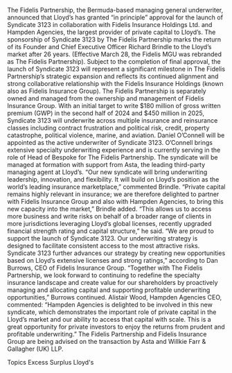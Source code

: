The Fidelis Partnership, the Bermuda-based managing general underwriter, announced that Lloyd’s has granted “in principle” approval for the launch of Syndicate 3123 in collaboration with Fidelis Insurance Holdings Ltd. and Hampden Agencies, the largest provider of private capital to Lloyd’s.
The sponsorship of Syndicate 3123 by The Fidelis Partnership marks the return of its Founder and Chief Executive Officer Richard Brindle to the Lloyd’s market after 26 years. (Effective March 28, the Fidelis MGU was rebranded as The Fidelis Partnership).
Subject to the completion of final approval, the launch of Syndicate 3123 will represent a significant milestone in The Fidelis Partnership’s strategic expansion and reflects its continued alignment and strong collaborative relationship with the Fidelis Insurance Holdings (known also as Fidelis Insurance Group). The Fidelis Partnership is separately owned and managed from the ownership and management of Fidelis Insurance Group.
With an initial target to write $180 million of gross written premium (GWP) in the second half of 2024 and $450 million in 2025, Syndicate 3123 will underwrite across multiple insurance and reinsurance classes including contract frustration and political risk, credit, property catastrophe, political violence, marine, and aviation.
Daniel O’Connell will be appointed as the active underwriter of Syndicate 3123. O’Connell brings extensive specialty underwriting experience and is currently serving in the role of Head of Bespoke for The Fidelis Partnership.
The syndicate will be managed at formation with support from Asta, the leading third-party managing agent at Lloyd’s.
“Our new syndicate will bring underwriting leadership, innovation, and flexibility. It will build on Lloyd’s position as the world’s leading insurance marketplace,” commented Brindle.
“Private capital remains highly relevant in insurance; we are therefore delighted to partner with Fidelis Insurance Group and also with Hampden Agencies, to bring this new capacity into the market,” Brindle added.
“This allows us to access more business and write risks on behalf of a broader range of clients in more jurisdictions leveraging Lloyd’s global licenses, recently upgraded financial strength rating and capital structure,” he said.
“We are proud to support the launch of Syndicate 3123. Our underwriting strategy is designed to facilitate consistent access to the most attractive risks. Syndicate 3123 further advances our strategy by creating new opportunities based on Lloyd’s extensive licenses and strong ratings,” according to Dan Burrows, CEO of Fidelis Insurance Group.
“Together with The Fidelis Partnership, we look forward to continuing to redefine the specialty insurance landscape and create value for our shareholders by proactively managing and allocating capital and supporting profitable underwriting opportunities,” Burrows continued.
Alistair Wood, Hampden Agencies CEO, commented: “Hampden Agencies is delighted to be involved in this new syndicate, which demonstrates the important role of private capital in the Lloyd’s market and our ability to access that capital with scale. This is a great opportunity for private investors to enjoy the returns from prudent and profitable underwriting.”
The Fidelis Partnership and Fidelis Insurance Group are being advised on the transaction by Asta and Willkie Farr & Gallagher (UK) LLP.

Topics
Excess Surplus
Lloyd's
